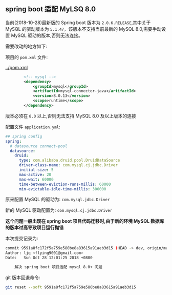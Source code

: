 ## spring boot 适配 MyLSQ 8.0  



当前(2018-10-28)最新版的 Spring boot 版本为 `2.0.6.RELEASE`,其中关于 MySQL 的驱动版本为 `5.1.47`，该版本不支持当前最新的 MySQL 8.0,需要手动设置 MySQL 驱动的版本,否则无法连接。  

需要改动的地方如下:  

项目的 `pom.xml` 文件:  

[../pom.xml](../pom.xml "../pom.xml")  

```xml
        <!-- mysql -->
        <dependency>
            <groupId>mysql</groupId>
            <artifactId>mysql-connector-java</artifactId>
            <version>8.0.13</version>
            <scope>runtime</scope>
        </dependency>
```

版本必须在 `8.0` 以上,否则无法支持 MySQL 8.0 及以上版本的连接  

 配置文件 `application.yml`:   

```yaml
## spring config
spring:
  # datasource connect-pool
  datasource:
    druid:
      type: com.alibaba.druid.pool.DruidDataSource
      driver-class-name: com.mysql.cj.jdbc.Driver
      initial-size: 5
      max-active: 20
      max-wait: 60000
      time-between-eviction-runs-millis: 60000
      min-evictable-idle-time-millis: 300000
```

原来配置 MySQL 的驱动为: `com.mysql.jdbc.Driver`  

新的 MySQL 驱动配置为: `com.mysql.cj.jdbc.Driver`  

**这个问题一般出现在 spring boot 项目代码迁移时,由于新的环境 MySQL 数据库的版本过高导致项目运行抛错**  

本次提交记录为:  

```bash
commit 9591a8fc172f5a759e580be8a83615a91aeb3d15 (HEAD -> dev, origin/master, origin/dev, master)
Author: ljq <flying9001@gmail.com>
Date:   Sun Oct 28 12:01:25 2018 +0800

    解决 spring boot 项目适配 mysql 8.0+ 问题
```

git 版本回退命令:  

```bash
git reset --soft 9591a8fc172f5a759e580be8a83615a91aeb3d15
```







